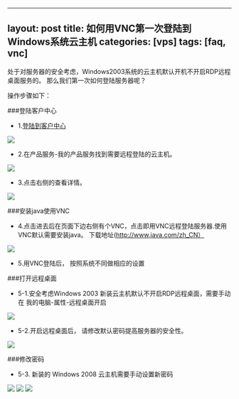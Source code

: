 
---
layout: post
title: 如何用VNC第一次登陆到Windows系统云主机
categories: [vps]
tags: [faq, vnc]
---
处于对服务器的安全考虑，Windows2003系统的云主机默认开机不开启RDP远程桌面服务的。 那么我们第一次如何登陆服务器呢？

操作步骤如下：

###登陆客户中心

*    1.[登陆到客户中心](http://portal.51hosting.com)

![](http://ww4.sinaimg.cn/large/a74e55b4jw1dz9lo1y495j.jpg)

*    2.在产品服务-我的产品服务找到需要远程登陆的云主机。

![](http://ww1.sinaimg.cn/large/a74e55b4jw1dz9g4ra5wgj.jpg)

*    3.点击右侧的查看详情。

![](http://ww1.sinaimg.cn/large/a74ecc4cjw1dz9g613f2hj.jpg)

###安装java使用VNC
*    4.点击进去后在页面下边右侧有个VNC，点击即用VNC远程登陆服务器.使用VNC默认需要安装java。
下载地址(http://www.java.com/zh_CN）

![](http://ww4.sinaimg.cn/large/a74e55b4jw1dz9gdlu8hjj.jpg)

*    5.用VNC登陆后， 按照系统不同做相应的设置

###打开远程桌面

*    5-1.安全考虑Windows 2003 新装云主机默认不开启RDP远程桌面，需要手动在 我的电脑-属性-远程桌面开启

![](http://ww3.sinaimg.cn/large/a74eed94jw1dz9l8escy5j.jpg)

*    5-2.开启远程桌面后， 请修改默认密码提高服务器的安全性。

![](http://ww3.sinaimg.cn/large/a74ecc4cjw1dz9l2m7hi5j.jpg)

###修改密码

*    5-3. 新装的 Windows 2008 云主机需要手动设置新密码

![](http://ww1.sinaimg.cn/large/a74e55b4jw1dz9k866e2hj.jpg)
![](http://ww2.sinaimg.cn/large/a74e55b4jw1dz9k9h1mxvj.jpg)
![](http://ww1.sinaimg.cn/large/a74ecc4cjw1dz9k9u61nzj.jpg)




